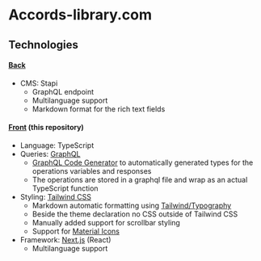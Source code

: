 # Accords-library.com

## Technologies

#### [Back](https://github.com/Accords-Library/strapi.accords-library.com)
- CMS: Stapi
  - GraphQL endpoint
  - Multilanguage support
  - Markdown format for the rich text fields

#### [Front](https://github.com/Accords-Library/accords-library.com) (this repository)
- Language: TypeScript
- Queries: [GraphQL](https://graphql.org/)
  - [GraphQL Code Generator](https://www.graphql-code-generator.com/) to automatically generated types for the operations variables and responses
  - The operations are stored in a graphql file and wrap as an actual TypeScript function
- Styling: [Tailwind CSS](https://tailwindcss.com/)
  - Markdown automatic formatting using [Tailwind/Typography](https://tailwindcss.com/docs/typography-plugin)
  - Beside the theme declaration no CSS outside of Tailwind CSS
  - Manually added support for scrollbar styling
  - Support for [Material Icons](https://fonts.google.com/icons) 
- Framework: [Next.js](https://nextjs.org/) (React)
  - Multilanguage support
